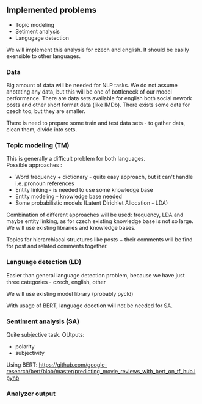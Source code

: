 ## Implemented problems
* Topic modeling
* Setiment analysis
* Langugage detection

We will implement this analysis for czech and english. It should be easily exensible to other languages.

### Data
Big amount of data will be needed for NLP tasks. We do not assume anotating any data, but this will be one of bottleneck of our model performance. 
There are data sets available for english both social nework posts and other short format data (like IMDb). There exists some data for czech too, but they are smaller.

There is need to prepare some train and test data sets - to gather data, clean them, divide into sets.

### Topic modeling (TM)
This is generally a difficult problem for both languages.  
Possible approaches :
* Word frequency + dictionary - quite easy approach, but it can't handle i.e. pronoun references
* Entity linking - is needed to use some knowledge base
* Entity modeling  - knowledge base needed
* Some probabilistic models (Latent Dirichlet Allocation - LDA)

Combination of different approaches will be used:
frequency, LDA and maybe entity linking, as for czech existing knowledge base is not so large. We will use existing libraries and knowledge bases.

Topics for hierarchiacal structures like posts + their comments will be find for post and related comments together.

### Language detection (LD)
Easier than general language detection problem, because we have just three categories  - czech, english, other

We will use existing model library (probably pycld)

With usage of BERT, language decetion will not be needed for SA.

### Sentiment analysis (SA)
Quite subjective task.
OUtputs:
* polarity
* subjectivity

Using BERT:
https://github.com/google-research/bert/blob/master/predicting_movie_reviews_with_bert_on_tf_hub.ipynb


### Analyzer output

